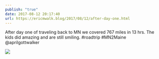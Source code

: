 ```yaml
---
publish: "true"
date: 2017-08-12 20:17:40
url: https://ericmwalk.blog/2017/08/12/after-day-one.html
---
```


After day one of traveling back to MN we covered 767 miles in 13 hrs. The kids did amazing and are still smiling. #roadtrip #MN2Maine @aprilgottwalker

![](https://ericmwalk.blog/uploads/2022/0cbd198edf.jpg)